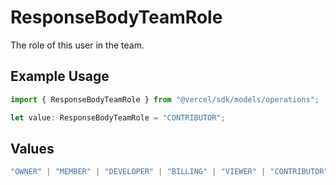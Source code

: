 # ResponseBodyTeamRole

The role of this user in the team.

## Example Usage

```typescript
import { ResponseBodyTeamRole } from "@vercel/sdk/models/operations";

let value: ResponseBodyTeamRole = "CONTRIBUTOR";
```

## Values

```typescript
"OWNER" | "MEMBER" | "DEVELOPER" | "BILLING" | "VIEWER" | "CONTRIBUTOR"
```